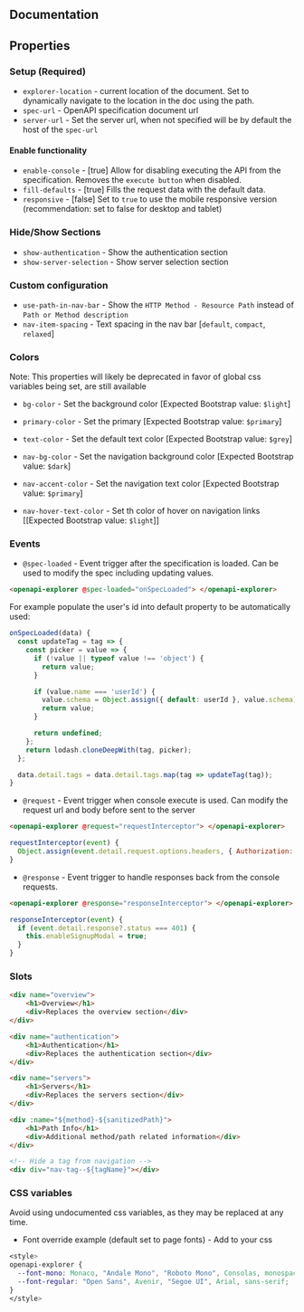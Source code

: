 ## Documentation

## Properties

### Setup (Required)
* `explorer-location` - current location of the document. Set to dynamically navigate to the location in the doc using the path.
* `spec-url` - OpenAPI specification document url
* `server-url` - Set the server url, when not specified will be by default the host of the `spec-url`

#### Enable functionality
* `enable-console` - [true] Allow for disabling executing the API from the specification. Removes the `execute button` when disabled.
* `fill-defaults` - [true] Fills the request data with the default data.
* `responsive` - [false] Set to `true` to use the mobile responsive version (recommendation: set to false for desktop and tablet) 

### Hide/Show Sections
* `show-authentication` - Show the authentication section
* `show-server-selection` - Show server selection section

### Custom configuration
* `use-path-in-nav-bar` - Show the `HTTP Method - Resource Path` instead of `Path or Method description`
* `nav-item-spacing` - Text spacing in the nav bar [`default`, `compact`, `relaxed`]

### Colors
Note: This properties will likely be deprecated in favor of global css variables being set, are still available

* `bg-color` - Set the background color [Expected Bootstrap value: `$light`]
* `primary-color` - Set the primary [Expected Bootstrap value: `$primary`]
* `text-color` - Set the default text color [Expected Bootstrap value: `$grey`]

* `nav-bg-color` - Set the navigation background color [Expected Bootstrap value: `$dark`]
* `nav-accent-color` - Set the navigation text color [Expected Bootstrap value: `$primary`]
* `nav-hover-text-color` - Set th color of hover on navigation links [[Expected Bootstrap value: `$light`]]

### Events
* `@spec-loaded` - Event trigger after the specification is loaded. Can be used to modify the spec including updating values.

```html
<openapi-explorer @spec-loaded="onSpecLoaded"> </openapi-explorer>
```

For example populate the user's id into default property to be automatically used:
```js
onSpecLoaded(data) {
  const updateTag = tag => {
    const picker = value => {
      if (!value || typeof value !== 'object') {
        return value;
      }

      if (value.name === 'userId') {
        value.schema = Object.assign({ default: userId }, value.schema);
        return value;
      }

      return undefined;
    };
    return lodash.cloneDeepWith(tag, picker);
  };

  data.detail.tags = data.detail.tags.map(tag => updateTag(tag));
}
```

* `@request` - Event trigger when console execute is used. Can modify the request url and body before sent to the server
```html
<openapi-explorer @request="requestInterceptor"> </openapi-explorer>
```

```js
requestInterceptor(event) {
  Object.assign(event.detail.request.options.headers, { Authorization: `Bearer ${userToken}` });
}
```

* `@response` - Event trigger to handle responses back from the console requests.
```html
<openapi-explorer @response="responseInterceptor"> </openapi-explorer>
```

```js
responseInterceptor(event) {
  if (event.detail.response?.status === 401) {
    this.enableSignupModal = true;
  }
}
```

### Slots
```html
<div name="overview">
    <h1>Overview</h1>
    <div>Replaces the overview section</div>
</div>

<div name="authentication">
    <h1>Authentication</h1>
    <div>Replaces the authentication section</div>
</div>

<div name="servers">
    <h1>Servers</h1>
    <div>Replaces the servers section</div>
</div>

<div :name="${method}-${sanitizedPath}">
    <h1>Path Info</h1>
    <div>Additional method/path related information</div>
</div>

<!-- Hide a tag from navigation -->
<div div="nav-tag--${tagName}"></div>

```


### CSS variables
Avoid using undocumented css variables, as they may be replaced at any time.

* Font override example (default set to page fonts) - Add to your css
```css
<style>
openapi-explorer {
  --font-mono: Monaco, "Andale Mono", "Roboto Mono", Consolas, monospace;
  --font-regular: "Open Sans", Avenir, "Segoe UI", Arial, sans-serif;
}
</style>
```